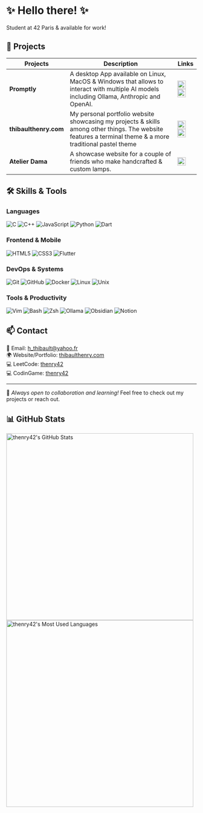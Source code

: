 # ✨ Hello there! ✨

  <p>Student at 42 Paris & available for work!</p>

## 🚀 Projects

| Projects | Description | Links |
|---------|-------------|-------|
| **Promptly** | A desktop App available on Linux, MacOS & Windows that allows to interact with multiple AI models including Ollama, Anthropic and OpenAI. | <a href="https://github.com/thenry42/Promptly" target="_blank" rel="noopener noreferrer"><img src="https://img.shields.io/badge/-GitHub-181717?style=flat-square&logo=github&logoColor=white" height="22"></a> <a href="https://github.com/thenry42/Promptly" target="_blank" rel="noopener noreferrer"><img src="https://img.shields.io/badge/-Flutter App-02569B?style=flat-square&logo=flutter&logoColor=white" height="22"></a> |
| **thibaulthenry.com** | My personal portfolio website showcasing my projects & skills among other things. The website features a terminal theme & a more traditional pastel theme | <a href="https://github.com/thenry42/thibaulthenry.com" target="_blank" rel="noopener noreferrer"><img src="https://img.shields.io/badge/-GitHub-181717?style=flat-square&logo=github&logoColor=white" height="22"></a> <a href="https://thibaulthenry.com/" target="_blank" rel="noopener noreferrer"><img src="https://img.shields.io/badge/-Website-FF7139?style=flat-square&logo=firefox-browser&logoColor=white" height="22"></a> |
| **Atelier Dama** | A showcase website for a couple of friends who make handcrafted & custom lamps. | <a href="https://atelierdama.fr/" target="_blank" rel="noopener noreferrer"><img src="https://img.shields.io/badge/-Website-FF7139?style=flat-square&logo=firefox-browser&logoColor=white" height="22"></a> |

## 🛠️ Skills & Tools

<h3>Languages</h3>
<p>
<img src="https://img.shields.io/badge/-C-A8B9CC?style=for-the-badge&logo=c&logoColor=white&borderRadius=25" alt="C" />
<img src="https://img.shields.io/badge/-C++-00599C?style=for-the-badge&logo=c%2B%2B&logoColor=white&borderRadius=25" alt="C++" />
<img src="https://img.shields.io/badge/-JavaScript-F7DF1E?style=for-the-badge&logo=javascript&logoColor=black&borderRadius=25" alt="JavaScript" />
<img src="https://img.shields.io/badge/-Python-3776AB?style=for-the-badge&logo=python&logoColor=white&borderRadius=25" alt="Python" />
<img src="https://img.shields.io/badge/-Dart-0175C2?style=for-the-badge&logo=dart&logoColor=white&borderRadius=25" alt="Dart" />
</p>

<h3>Frontend & Mobile</h3>
<p>
<img src="https://img.shields.io/badge/-HTML5-E34F26?style=for-the-badge&logo=html5&logoColor=white&borderRadius=25" alt="HTML5" />
<img src="https://img.shields.io/badge/-CSS3-1572B6?style=for-the-badge&logo=css3&logoColor=white&borderRadius=25" alt="CSS3" />
<img src="https://img.shields.io/badge/-Flutter-02569B?style=for-the-badge&logo=flutter&logoColor=white&borderRadius=25" alt="Flutter" />
</p>

<h3>DevOps & Systems</h3>
<p>
<img src="https://img.shields.io/badge/-Git-F05032?style=for-the-badge&logo=git&logoColor=white&borderRadius=25" alt="Git" />
<img src="https://img.shields.io/badge/-GitHub-181717?style=for-the-badge&logo=github&logoColor=white&borderRadius=25" alt="GitHub" />
<img src="https://img.shields.io/badge/-Docker-2496ED?style=for-the-badge&logo=docker&logoColor=white&borderRadius=25" alt="Docker" />
<img src="https://img.shields.io/badge/-Linux-FCC624?style=for-the-badge&logo=linux&logoColor=black&borderRadius=25" alt="Linux" />
<img src="https://img.shields.io/badge/-Unix-4EAA25?style=for-the-badge&logo=unix&logoColor=white&borderRadius=25" alt="Unix" />
</p>

<h3>Tools & Productivity</h3>
<p>
<img src="https://img.shields.io/badge/-Vim-019733?style=for-the-badge&logo=vim&logoColor=white&borderRadius=25" alt="Vim" />
<img src="https://img.shields.io/badge/-Bash-4EAA25?style=for-the-badge&logo=gnu-bash&logoColor=white&borderRadius=25" alt="Bash" />
<img src="https://img.shields.io/badge/-Zsh-F15A24?style=for-the-badge&logo=gnu-bash&logoColor=white&borderRadius=25" alt="Zsh" />
<img src="https://img.shields.io/badge/-Ollama-FF4F64?style=for-the-badge&logo=llama&logoColor=white&borderRadius=25" alt="Ollama" />
<img src="https://img.shields.io/badge/-Obsidian-483699?style=for-the-badge&logo=obsidian&logoColor=white&borderRadius=25" alt="Obsidian" />
<img src="https://img.shields.io/badge/-Notion-000000?style=for-the-badge&logo=notion&logoColor=white&borderRadius=25" alt="Notion" />
</p>

## 📫 Contact
💌 Email: h_thibault@yahoo.fr  
🌍 Website/Portfolio: <a href="https://thibaulthenry.com" target="_blank" rel="noopener noreferrer">thibaulthenry.com</a>  
💻 LeetCode: <a href="https://leetcode.com/thenry42/" target="_blank" rel="noopener noreferrer">thenry42</a>     
💻 CodinGame: <a href="https://www.codingame.com/profile/508e11b521204ab17dd7134eb17432437457194" target="_blank" rel="noopener noreferrer">thenry42</a>

---

💙 _Always open to collaboration and learning!_ Feel free to check out my projects or reach out.

## 📊 GitHub Stats

<img width="495em" src="https://github-readme-stats-theta-five-31.vercel.app/api?username=thenry42&show_icons=true&theme=tokyonight&count_private=true&include_all_commits=true&cache_seconds=3600" alt="thenry42's GitHub Stats"/>
<br>
<img width="495em" src="https://github-readme-stats-theta-five-31.vercel.app/api/top-langs/?username=thenry42&theme=tokyonight&langs_count=15&cache_seconds=3600&hide_progress=true&hide=roff,cmake,batchfile,kotlin,perl,swift,glsl,objective-c,objective-c%2b%2b" alt="thenry42's Most Used Languages"/>
<br>
<!-- <img width="495em" src="https://streak-stats.demolab.com/?user=thenry42&theme=tokyonight" alt="GitHub Streak"> -->
